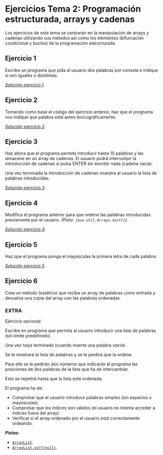 # Ejercicios Tema 2: Programación estructurada, arrays y cadenas

Los ejercicios de este tema se centrarán en la manipulación de arrays y cadenas utilizando sus métodos así como los elementos (bifurcación condicional y bucles) de la programación estructurada.

## Ejercicio 1

Escribe un programa que pida al usuario dos palabras por consola e indique si son iguales o disntintas.

*[Solución ejercicio 1](Soluciones%20-%20extra/Ejercicio1.java).*

## Ejercicio 2

Tomando como base el código del ejercicio anterior, haz que el programa nos indique que palabra está antes lexicográficamente.

*[Solución ejercicio 2](Soluciones/Ejercicio2.java).*

## Ejercicio 3

Haz ahora que el programa permita introducir hasta 10 palabras y las almacene en un array de cadenas. El usuario podrá interrumpir la introducción de cadenas si pulsa ENTER sin escribir nada (cadena vacía).

Una vez terminada la introducción de cadenas muestra al usuario la lista de palabras introducidas.

*[Solución ejercicio 3](Soluciones/Ejercicio3.java).*

## Ejercicio 4

Modifica el programa anterior para que ordene las palabras introducidas previamente por el usuario.
*(Pista: `java.util.Arrays.sort()`).*

*[Solución ejercicio 4](Soluciones/Ejercicio4.java).*

## Ejercicio 5

Haz que el programa ponga el mayúsculas la primera letra de cada palabra.

*[Solución ejercicio 5](Soluciones/Ejercicio5.java).*

## Ejercicio 6

Crea un método (estático) que reciba un array de palabras como entrada y devuelva una copia del array con las palabras ordenadas.

### EXTRA

Ejercicio opcional.

Escribe en  programa que permita al usuario introducir una lista de palabras (sin límite predefinido).

Una vez haya terminado (cuando inserte una palabra *vacía*).

Se le mostrará la lista de palabras y se le perdirá que la ordene.

Para ello se le pedirán dos números que indicarán al programa las posiciones de dos palabras de la lista que ha de intercambiar.

Esto se repetirá hasta que la lista esté ordenada.

El programa ha de:

* Comprobar que el usuario introduce palabras simples (sin espacios o mayúsculas).
* Comprobar que los índices son válidos (el usuario no intenta acceder a índices fuera del array).
* Verificar si el array ordenado por el usuario está correctamente ordeando.

***Pistas:***

* [`ArrayList`](https://www.w3schools.com/java/java_arraylist.asp).
* [`ArrayList.sort(null)`](https://www.programiz.com/java-programming/library/arraylist/sort).
